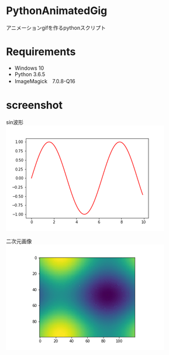 # PythonAnimatedGig
アニメーションgifを作るpythonスクリプト

# Requirements
<ul>
<li>Windows 10
<li>Python 3.6.5</li>
<li>ImageMagick　7.0.8-Q16</li>
</ul>

# screenshot
sin波形<br>
![screenshot](https://github.com/fukuzai/PythonAnimatedGif/blob/master/anim_sin_wave.gif)

二次元画像<br>
![screenshot](https://github.com/fukuzai/PythonAnimatedGif/blob/master/anim_dinamic_image.gif)

